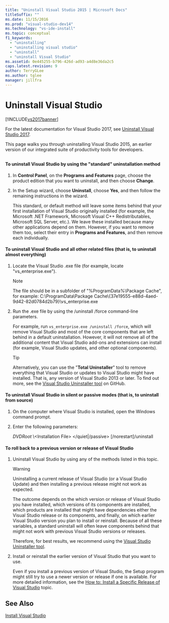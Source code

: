```yaml
---
title: "Uninstall Visual Studio 2015 | Microsoft Docs"
titleSuffix: ""
ms.date: 11/15/2016
ms.prod: "visual-studio-dev14"
ms.technology: "vs-ide-install"
ms.topic: conceptual
f1_keywords:
  - "uninstalling"
  - "uninstalling visual studio"
  - "uninstall"
  - "uninstall Visual Studio"
ms.assetid: 0e445255-b796-426d-ad93-a4d8e36da2c5
caps.latest.revision: 9
author: TerryGLee
ms.author: tglee
manager: jillfra
---
```

# Uninstall Visual Studio
[!INCLUDE[vs2017banner](../includes/vs2017banner.md)]

For the latest documentation for Visual Studio 2017, see [Uninstall Visual Studio 2017](https://docs.microsoft.com/visualstudio/install/uninstall-visual-studio).

This page walks you through uninstalling Visual Studio 2015, an earlier version of our integrated suite of productivity tools for developers.

##  <a name="uninstalling"></a>
#### To uninstall Visual Studio by using the "standard" uninstallation method

1. In **Control Panel**, on the **Programs and Features** page, choose the product edition that you want to uninstall, and then choose **Change**.

2. In the Setup wizard, choose **Uninstall**, choose **Yes**, and then follow the remaining instructions in the wizard.

   This standard, or default method will leave some items behind that your first installation of Visual Studio originally installed (for example, the Microsoft .NET Framework, Microsoft Visual C++ Redistributables, Microsoft SQL Server, etc.).   We leave these installed because many other applications depend on them. However, if you want to remove them too, select their entry  in **Programs and Features**, and then remove each individually.

#### To uninstall Visual Studio and all other related files (that is, to uninstall almost everything)

1.  Locate the Visual Studio .exe file (for example, locate "vs_enterprise.exe").

    > [!NOTE]
    >  The file should be in a subfolder of "%ProgramData%\Package Cache", for example: C:\ProgramData\Package Cache\\{37e19555-e88d-4aed-9d42-82d0784d2b79}\vs_enterprise.exe

2.  Run the .exe file by using the /uninstall /force command-line parameters.

     For example, run ```vs_enterprise.exe /uninstall /force```, which will remove Visual Studio and most of the core components that are left behind in a default uninstallation. However, it will not remove all of the additional content that Visual Studio add-ons and extensions can install (for example, Visual Studio updates, and other optional components).

    > [!TIP]
    > Alternatively, you can use the "**Total Uninstaller**" tool to remove everything that Visual Studio or updates to Visual Studio might have installed. That is, any version of Visual Studio 2013 or later. To find out more, see the [Visual Studio Uninstaller tool](https://github.com/Microsoft/VisualStudioUninstaller/releases) on GitHub.

#### To uninstall Visual Studio in silent or passive modes (that is, to uninstall from source)

1.  On the computer where Visual Studio is installed, open the Windows command prompt.

2.  Enter the following parameters:

     *DVDRoot* \\<Installation File\> \</quiet&#124;/passive> [/norestart]/uninstall

#### To roll back to a previous version or release of  Visual Studio

1. Uninstall Visual Studio by using any of the methods listed in this topic.

   > [!WARNING]
   >  Uninstalling  a current release of Visual Studio (or a Visual Studio Update) and then installing a previous release might not work as expected.
   >
   >  The outcome depends on the which version  or release of Visual Studio you have  installed, which versions of its components are installed, which products are installed that might have dependencies either the Visual Studio release or its components, and finally, on which earlier Visual Studio version you plan to install or reinstall.  Because of all these variables, a standard uninstall will often leave components behind that might not work with previous Visual Studio versions or releases.
   >
   >  Therefore, for best results, we recommend using the [Visual Studio Uninstaller tool](https://github.com/Microsoft/VisualStudioUninstaller/releases).

2. Install or reinstall the earlier version of Visual Studio that you want to use.

   Even if you install a previous version of Visual Studio, the Setup program might still try to use a newer version or release if one is available. For more detailed information, see the [How to: Install a Specific Release of Visual Studio](../install/how-to-install-a-specific-release-of-visual-studio.md) topic.

## See Also
 [Install Visual Studio](https://msdn.microsoft.com/library/e2h7fzkw.aspx)